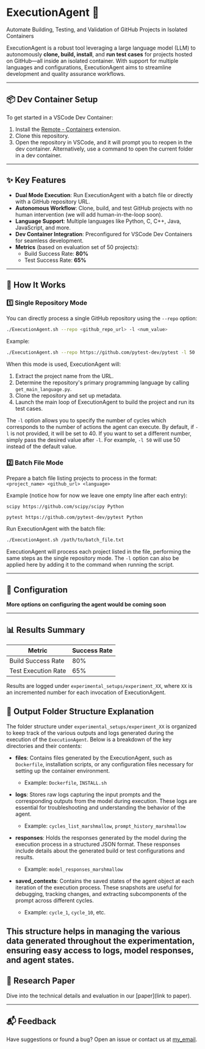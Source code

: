 # ExecutionAgent 🚀  
Automate Building, Testing, and Validation of GitHub Projects in Isolated Containers  

ExecutionAgent is a robust tool leveraging a large language model (LLM) to autonomously **clone, build, install**, and **run test cases** for projects hosted on GitHub—all inside an isolated container. With support for multiple languages and configurations, ExecutionAgent aims to streamline development and quality assurance workflows.  

---

## 📦 Dev Container Setup  
To get started in a VSCode Dev Container:  
1. Install the [Remote - Containers](https://code.visualstudio.com/docs/remote/containers) extension.  
2. Clone this repository.  
3. Open the repository in VSCode, and it will prompt you to reopen in the dev container. Alternatively, use a command to open the current folder in a dev container.  

---

## ✨ Key Features  
- **Dual Mode Execution**: Run ExecutionAgent with a batch file or directly with a GitHub repository URL.  
- **Autonomous Workflow**: Clone, build, and test GitHub projects with no human intervention (we will add human-in-the-loop soon).
- **Language Support**: Multiple languages like Python, C, C++, Java, JavaScript, and more.  
- **Dev Container Integration**: Preconfigured for VSCode Dev Containers for seamless development.  
- **Metrics** (based on evaluation set of 50 projects):  
  - Build Success Rate: **80%**  
  - Test Success Rate: **65%**  

---

## 🚀 How It Works  

### 1️⃣ Single Repository Mode  
You can directly process a single GitHub repository using the `--repo` option:  
```bash
./ExecutionAgent.sh --repo <github_repo_url> -l <num_value>
```  
Example:  
```bash
./ExecutionAgent.sh --repo https://github.com/pytest-dev/pytest -l 50
```  

When this mode is used, ExecutionAgent will:  
1. Extract the project name from the URL.  
2. Determine the repository's primary programming language by calling `get_main_language.py`.  
3. Clone the repository and set up metadata.  
4. Launch the main loop of ExecutionAgent to build the project and run its test cases.  

The `-l` option allows you to specify the number of cycles which corresponds to the number of actions the agent can execute. By default, if `-l` is not provided, it will be set to 40. If you want to set a different number, simply pass the desired value after `-l`. For example, `-l 50` will use 50 instead of the default value.  

### 2️⃣ Batch File Mode  
Prepare a batch file listing projects to process in the format:  
`<project_name> <github_url> <language>`  

Example (notice how for now we leave one empty line after each entry):  
```plaintext
scipy https://github.com/scipy/scipy Python

pytest https://github.com/pytest-dev/pytest Python
```

Run ExecutionAgent with the batch file:  
```bash
./ExecutionAgent.sh /path/to/batch_file.txt
```  
ExecutionAgent will process each project listed in the file, performing the same steps as the single repository mode. The `-l` option can also be applied here by adding it to the command when running the script.

---

## 🔧 Configuration 

**More options on configuring the agent would be coming soon**

---

## 📊 Results Summary  

| **Metric**              | **Success Rate** |  
|--------------------------|------------------|  
| Build Success Rate       | 80%              |  
| Test Execution Rate      | 65%              |  

Results are logged under `experimental_setups/experiment_XX`, where `XX` is an incremented number for each invocation of ExecutionAgent.  

## 📁 Output Folder Structure Explanation  

The folder structure under `experimental_setups/experiment_XX` is organized to keep track of the various outputs and logs generated during the execution of the `ExecutionAgent`. Below is a breakdown of the key directories and their contents:  

- **files**: Contains files generated by the ExecutionAgent, such as `Dockerfile`, installation scripts, or any configuration files necessary for setting up the container environment.  
  - Example: `Dockerfile`, `INSTALL.sh`   

- **logs**: Stores raw logs capturing the input prompts and the corresponding outputs from the model during execution. These logs are essential for troubleshooting and understanding the behavior of the agent.  
  - Example: `cycles_list_marshmallow`, `prompt_history_marshmallow`  

- **responses**: Holds the responses generated by the model during the execution process in a structured JSON format. These responses include details about the generated build or test configurations and results.  
  - Example: `model_responses_marshmallow`  

- **saved_contexts**: Contains the saved states of the agent object at each iteration of the execution process. These snapshots are useful for debugging, tracking changes, and extracting subcomponents of the prompt across different cycles.  
  - Example: `cycle_1`, `cycle_10`, etc.  

This structure helps in managing the various data generated throughout the experimentation, ensuring easy access to logs, model responses, and agent states.
---

## 📜 Research Paper  
Dive into the technical details and evaluation in our [paper](link to paper).  

---

## 📬 Feedback  
Have suggestions or found a bug? Open an issue or contact us at [my_email](mailto:fi_bouzenia@esi.dz).